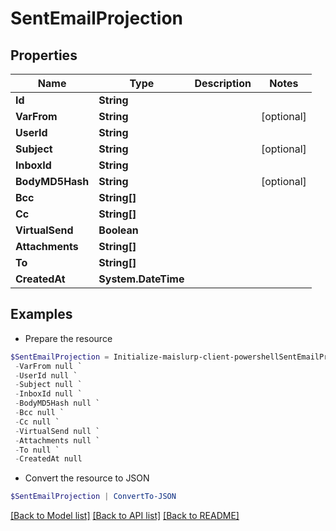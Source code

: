 # SentEmailProjection
## Properties

Name | Type | Description | Notes
------------ | ------------- | ------------- | -------------
**Id** | **String** |  | 
**VarFrom** | **String** |  | [optional] 
**UserId** | **String** |  | 
**Subject** | **String** |  | [optional] 
**InboxId** | **String** |  | 
**BodyMD5Hash** | **String** |  | [optional] 
**Bcc** | **String[]** |  | 
**Cc** | **String[]** |  | 
**VirtualSend** | **Boolean** |  | 
**Attachments** | **String[]** |  | 
**To** | **String[]** |  | 
**CreatedAt** | **System.DateTime** |  | 

## Examples

- Prepare the resource
```powershell
$SentEmailProjection = Initialize-maislurp-client-powershellSentEmailProjection  -Id null `
 -VarFrom null `
 -UserId null `
 -Subject null `
 -InboxId null `
 -BodyMD5Hash null `
 -Bcc null `
 -Cc null `
 -VirtualSend null `
 -Attachments null `
 -To null `
 -CreatedAt null
```

- Convert the resource to JSON
```powershell
$SentEmailProjection | ConvertTo-JSON
```

[[Back to Model list]](../README#documentation-for-models) [[Back to API list]](../README#documentation-for-api-endpoints) [[Back to README]](../README)

